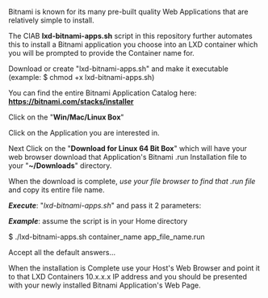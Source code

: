 Bitnami is known for its many pre-built quality Web Applications that are relatively simple to install.

The CIAB **lxd-bitnami-apps.sh** script in this repository further automates this to install a Bitnami application you choose
into an LXD container which you will be prompted to provide the Container name for.

Download or create "lxd-bitnami-apps.sh" and make it executable (example:  $ chmod +x lxd-bitnami-apps.sh)

You can find the entire Bitnami Application Catalog here:   **https://bitnami.com/stacks/installer**

Click on the "**Win/Mac/Linux Box**"

Click on the Application you are interested in.

Next Click on the "**Download for Linux 64 Bit Box**" which will have your web browser download that Application's
Bitnami .run Installation file to your "**~/Downloads**" directory.

When the download is complete, *use your file browser to find that .run file* and copy its entire file name.

**_Execute_**: "_lxd-bitnami-apps.sh_" and pass it 2 parameters:

**_Example_**: assume the script is in your Home directory

$ ./lxd-bitnami-apps.sh container_name app_file_name.run

Accept all the default answers...

When the installation is Complete use your Host's Web Browser and point it to that LXD Containers 10.x.x.x IP address
and you should be presented with your newly installed Bitnami Application's Web Page.
